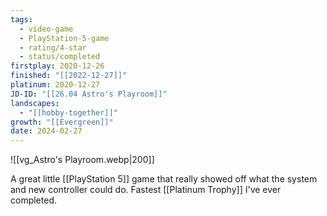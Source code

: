 ```yaml
---
tags:
  - video-game
  - PlayStation-5-game
  - rating/4-star
  - status/completed
firstplay: 2020-12-26
finished: "[[2022-12-27]]"
platinum: 2020-12-27
JD-ID: "[[26.04 Astro's Playroom]]"
landscapes:
  - "[[hobby-together]]"
growth: "[[Evergreen]]"
date: 2024-02-27
---
```

![[vg_Astro's Playroom.webp|200]]

A great little [[PlayStation 5]] game that really showed off what the system and new controller could do. Fastest [[Platinum Trophy]] I've ever completed.